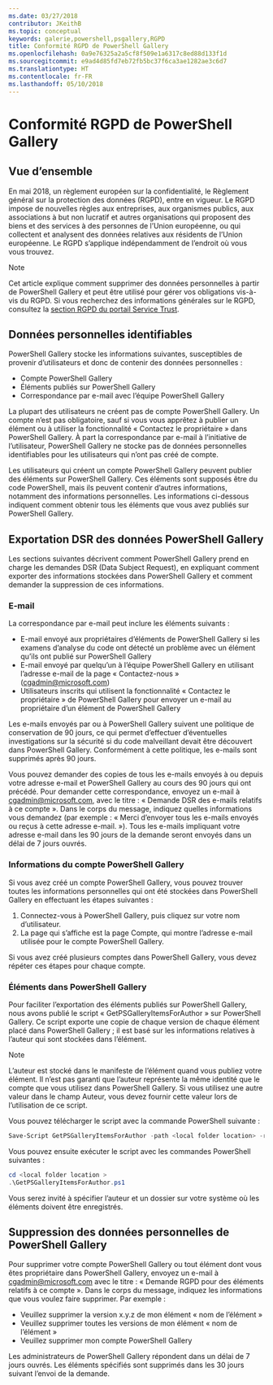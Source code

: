 ```yaml
---
ms.date: 03/27/2018
contributor: JKeithB
ms.topic: conceptual
keywords: galerie,powershell,psgallery,RGPD
title: Conformité RGPD de PowerShell Gallery
ms.openlocfilehash: 0a9e76325a2a5cf8f509e1a6317c8ed88d133f1d
ms.sourcegitcommit: e9ad4d85fd7eb72fb5bc37f6ca3ae1282ae3c6d7
ms.translationtype: HT
ms.contentlocale: fr-FR
ms.lasthandoff: 05/10/2018
---
```

# <a name="powershell-gallery-gdpr-compliance"></a>Conformité RGPD de PowerShell Gallery

## <a name="overview"></a>Vue d’ensemble

En mai 2018, un règlement européen sur la confidentialité, le Règlement général sur la protection des données (RGPD), entre en vigueur.
Le RGPD impose de nouvelles règles aux entreprises, aux organismes publics, aux associations à but non lucratif et autres organisations qui proposent des biens et des services à des personnes de l’Union européenne, ou qui collectent et analysent des données relatives aux résidents de l’Union européenne.
Le RGPD s’applique indépendamment de l’endroit où vous vous trouvez.

> [!NOTE]
> Cet article explique comment supprimer des données personnelles à partir de PowerShell Gallery et peut être utilisé pour gérer vos obligations vis-à-vis du RGPD. Si vous recherchez des informations générales sur le RGPD, consultez la [section RGPD du portail Service Trust](https://servicetrust.microsoft.com/ViewPage/GDPRGetStarted).

## <a name="personally-identifiable-data"></a>Données personnelles identifiables

PowerShell Gallery stocke les informations suivantes, susceptibles de provenir d’utilisateurs et donc de contenir des données personnelles :

* Compte PowerShell Gallery
* Éléments publiés sur PowerShell Gallery
* Correspondance par e-mail avec l’équipe PowerShell Gallery

La plupart des utilisateurs ne créent pas de compte PowerShell Gallery.
Un compte n’est pas obligatoire, sauf si vous vous apprêtez à publier un élément ou à utiliser la fonctionnalité « Contactez le propriétaire » dans PowerShell Gallery.
À part la correspondance par e-mail à l’initiative de l’utilisateur, PowerShell Gallery ne stocke pas de données personnelles identifiables pour les utilisateurs qui n’ont pas créé de compte.

Les utilisateurs qui créent un compte PowerShell Gallery peuvent publier des éléments sur PowerShell Gallery.
Ces éléments sont supposés être du code PowerShell, mais ils peuvent contenir d’autres informations, notamment des informations personnelles.
Les informations ci-dessous indiquent comment obtenir tous les éléments que vous avez publiés sur PowerShell Gallery.

## <a name="dsr-export-of-powershell-gallery-data"></a>Exportation DSR des données PowerShell Gallery

Les sections suivantes décrivent comment PowerShell Gallery prend en charge les demandes DSR (Data Subject Request), en expliquant comment exporter des informations stockées dans PowerShell Gallery et comment demander la suppression de ces informations.

### <a name="email"></a>E-mail

La correspondance par e-mail peut inclure les éléments suivants :

* E-mail envoyé aux propriétaires d’éléments de PowerShell Gallery si les examens d’analyse du code ont détecté un problème avec un élément qu’ils ont publié sur PowerShell Gallery
* E-mail envoyé par quelqu’un à l’équipe PowerShell Gallery en utilisant l’adresse e-mail de la page « Contactez-nous » (cgadmin@microsoft.com)
* Utilisateurs inscrits qui utilisent la fonctionnalité « Contactez le propriétaire » de PowerShell Gallery pour envoyer un e-mail au propriétaire d’un élément de PowerShell Gallery

Les e-mails envoyés par ou à PowerShell Gallery suivent une politique de conservation de 90 jours, ce qui permet d’effectuer d’éventuelles investigations sur la sécurité si du code malveillant devait être découvert dans PowerShell Gallery.
Conformément à cette politique, les e-mails sont supprimés après 90 jours.

Vous pouvez demander des copies de tous les e-mails envoyés à ou depuis votre adresse e-mail et PowerShell Gallery au cours des 90 jours qui ont précédé.
Pour demander cette correspondance, envoyez un e-mail à cgadmin@microsoft.com, avec le titre : « Demande DSR des e-mails relatifs à ce compte ».
Dans le corps du message, indiquez quelles informations vous demandez (par exemple : « Merci d’envoyer tous les e-mails envoyés ou reçus à cette adresse e-mail. »). Tous les e-mails impliquant votre adresse e-mail dans les 90 jours de la demande seront envoyés dans un délai de 7 jours ouvrés.

### <a name="powershell-gallery-account-information"></a>Informations du compte PowerShell Gallery

Si vous avez créé un compte PowerShell Gallery, vous pouvez trouver toutes les informations personnelles qui ont été stockées dans PowerShell Gallery en effectuant les étapes suivantes :

1. Connectez-vous à PowerShell Gallery, puis cliquez sur votre nom d’utilisateur.
2. La page qui s’affiche est la page Compte, qui montre l’adresse e-mail utilisée pour le compte PowerShell Gallery.

Si vous avez créé plusieurs comptes dans PowerShell Gallery, vous devez répéter ces étapes pour chaque compte.

### <a name="items-in-the-powershell-gallery"></a>Éléments dans PowerShell Gallery

Pour faciliter l’exportation des éléments publiés sur PowerShell Gallery, nous avons publié le script « GetPSGalleryItemsForAuthor » sur PowerShell Gallery.
Ce script exporte une copie de chaque version de chaque élément placé dans PowerShell Gallery ; il est basé sur les informations relatives à l’auteur qui sont stockées dans l’élément.

> [!NOTE]
> L’auteur est stocké dans le manifeste de l’élément quand vous publiez votre élément.
> Il n’est pas garanti que l’auteur représente la même identité que le compte que vous utilisez dans PowerShell Gallery.
> Si vous utilisez une autre valeur dans le champ Auteur, vous devez fournir cette valeur lors de l’utilisation de ce script.

Vous pouvez télécharger le script avec la commande PowerShell suivante :

```powershell
Save-Script GetPSGalleryItemsForAuthor -path <local folder location> -repository psgallery
```

Vous pouvez ensuite exécuter le script avec les commandes PowerShell suivantes :

```powershell
cd <local folder location >
.\GetPSGalleryItemsForAuthor.ps1
```

Vous serez invité à spécifier l’auteur et un dossier sur votre système où les éléments doivent être enregistrés.

## <a name="deleting-personal-data-from-the-powershell-gallery"></a>Suppression des données personnelles de PowerShell Gallery

Pour supprimer votre compte PowerShell Gallery ou tout élément dont vous êtes propriétaire dans PowerShell Gallery, envoyez un e-mail à cgadmin@microsoft.com avec le titre : « Demande RGPD pour des éléments relatifs à ce compte ».
Dans le corps du message, indiquez les informations que vous voulez faire supprimer. Par exemple :

* Veuillez supprimer la version x.y.z de mon élément « nom de l’élément »
* Veuillez supprimer toutes les versions de mon élément « nom de l’élément »
* Veuillez supprimer mon compte PowerShell Gallery

Les administrateurs de PowerShell Gallery répondent dans un délai de 7 jours ouvrés.
Les éléments spécifiés sont supprimés dans les 30 jours suivant l’envoi de la demande.

